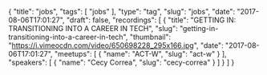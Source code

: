 {
  "title": "jobs",
  "tags": [
    "jobs"
  ],
  "type": "tag",
  "slug": "jobs",
  "date": "2017-08-06T17:01:27",
  "draft": false,
  "recordings": [
    {
      "title": "GETTING IN: TRANSITIONING INTO A CAREER IN TECH",
      "slug": "getting-in-transitioning-into-a-career-in-tech",
      "thumbnail": "https://i.vimeocdn.com/video/650698228_295x166.jpg",
      "date": "2017-08-06T17:01:27",
      "meetups": [
        {
          "name": "ACT-W",
          "slug": "act-w"
        }
      ],
      "speakers": [
        {
          "name": "Cecy Correa",
          "slug": "cecy-correa"
        }
      ]
    }
  ]
}